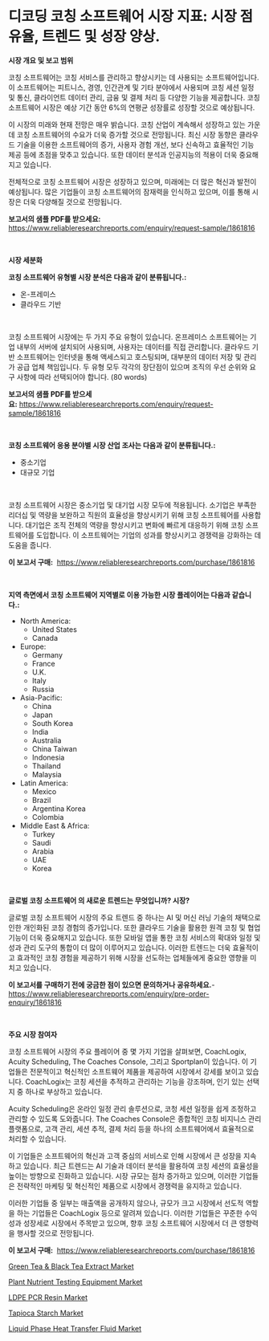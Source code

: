 <p><h1>디코딩 코칭 소프트웨어 시장 지표: 시장 점유율, 트렌드 및 성장 양상.</h1></p><p><strong>시장 개요 및 보고 범위</strong></p>
<p><p>코칭 소프트웨어는 코칭 서비스를 관리하고 향상시키는 데 사용되는 소프트웨어입니다. 이 소프트웨어는 피트니스, 경영, 인간관계 및 기타 분야에서 사용되며 코칭 세션 일정 및 통신, 클라이언트 데이터 관리, 금융 및 결제 처리 등 다양한 기능을 제공합니다. 코칭 소프트웨어 시장은 예상 기간 동안 6%의 연평균 성장률로 성장할 것으로 예상됩니다.</p><p>이 시장의 미래와 현재 전망은 매우 밝습니다. 코칭 산업이 계속해서 성장하고 있는 가운데 코칭 소프트웨어의 수요가 더욱 증가할 것으로 전망됩니다. 최신 시장 동향은 클라우드 기술을 이용한 소프트웨어의 증가, 사용자 경험 개선, 보다 신속하고 효율적인 기능 제공 등에 초점을 맞추고 있습니다. 또한 데이터 분석과 인공지능의 적용이 더욱 중요해지고 있습니다.</p><p>전체적으로 코칭 소프트웨어 시장은 성장하고 있으며, 미래에는 더 많은 혁신과 발전이 예상됩니다. 많은 기업들이 코칭 소프트웨어의 잠재력을 인식하고 있으며, 이를 통해 시장은 더욱 다양해질 것으로 전망됩니다.</p></p>
<p><strong>보고서의 샘플 PDF를 받으세요:</strong> <a href="https://www.reliableresearchreports.com/enquiry/request-sample/1861816">https://www.reliableresearchreports.com/enquiry/request-sample/1861816</a></p>
<p>&nbsp;</p>
<p><strong>시장 세분화</strong></p>
<p><strong>코칭 소프트웨어 유형별 시장 분석은 다음과 같이 분류됩니다.:</strong></p>
<p><ul><li>온-프레미스</li><li>클라우드 기반</li></ul></p>
<p>&nbsp;</p>
<p><p>코칭 소프트웨어 시장에는 두 가지 주요 유형이 있습니다. 온프레미스 소프트웨어는 기업 내부의 서버에 설치되어 사용되며, 사용자는 데이터를 직접 관리합니다. 클라우드 기반 소프트웨어는 인터넷을 통해 액세스되고 호스팅되며, 대부분의 데이터 저장 및 관리가 공급 업체 책임입니다. 두 유형 모두 각각의 장단점이 있으며 조직의 우선 순위와 요구 사항에 따라 선택되어야 합니다. (80 words)</p></p>
<p><strong>보고서의 샘플 PDF를 받으세요:</strong>&nbsp;<a href="https://www.reliableresearchreports.com/enquiry/request-sample/1861816">https://www.reliableresearchreports.com/enquiry/request-sample/1861816</a></p>
<p>&nbsp;</p>
<p><strong> 코칭 소프트웨어 응용 분야별 시장 산업 조사는 다음과 같이 분류됩니다.:</strong></p>
<p><ul><li>중소기업</li><li>대규모 기업</li></ul></p>
<p>&nbsp;</p>
<p><p>코칭 소프트웨어 시장은 중소기업 및 대기업 시장 모두에 적용됩니다. 소기업은 부족한 리더십 및 역량을 보완하고 직원의 효율성을 향상시키기 위해 코칭 소프트웨어를 사용합니다. 대기업은 조직 전체의 역량을 향상시키고 변화에 빠르게 대응하기 위해 코칭 소프트웨어를 도입합니다. 이 소프트웨어는 기업의 성과를 향상시키고 경쟁력을 강화하는 데 도움을 줍니다.</p></p>
<p><strong>이 보고서 구매:</strong>&nbsp; <a href="https://www.reliableresearchreports.com/purchase/1861816">https://www.reliableresearchreports.com/purchase/1861816</a></p>
<p>&nbsp;</p>
<p><strong>지역 측면에서 코칭 소프트웨어 지역별로 이용 가능한 시장 플레이어는 다음과 같습니다.:</strong></p>
<p><ul>
    <li>
        North America:
        <ul>
            <li>United States</li>
            <li>Canada</li>
        </ul>
    </li>
    <li>
        Europe:
        <ul>
            <li>Germany</li>
            <li>France</li>
            <li>U.K.</li>
            <li>Italy</li>
            <li>Russia</li>
        </ul>
    </li>
    <li>
        Asia-Pacific:
        <ul>
            <li>China</li>
            <li>Japan</li>
            <li>South Korea</li>
            <li>India</li>
            <li>Australia</li>
            <li>China Taiwan</li>
            <li>Indonesia</li>
            <li>Thailand</li>
            <li>Malaysia</li>
        </ul>
    </li>
    <li>
        Latin America:
        <ul>
            <li>Mexico</li>
            <li>Brazil</li>
            <li>Argentina Korea</li>
            <li>Colombia</li>
        </ul>
    </li>
    <li>
        Middle East & Africa:
        <ul>
            <li>Turkey</li>
            <li>Saudi</li>
            <li>Arabia</li>
            <li>UAE</li>
            <li>Korea</li>
        </ul>
    </li>
    </ul></p>
<p>&nbsp;</p>
<p><strong>글로벌 코칭 소프트웨어 의 새로운 트렌드는 무엇입니까? 시장?</strong></p>
<p><p>글로벌 코칭 소프트웨어 시장의 주요 트렌드 중 하나는 AI 및 머신 러닝 기술의 채택으로 인한 개인화된 코칭 경험의 증가입니다. 또한 클라우드 기술을 활용한 원격 코칭 및 협업 기능이 더욱 중요해지고 있습니다. 또한 모바일 앱을 통한 코칭 서비스의 확대와 일정 및 성과 관리 도구의 통합이 더 많이 이루어지고 있습니다. 이러한 트렌드는 더욱 효율적이고 효과적인 코칭 경험을 제공하기 위해 시장을 선도하는 업체들에게 중요한 영향을 미치고 있습니다.</p></p>
<p><strong>이 보고서를 구매하기 전에 궁금한 점이 있으면 문의하거나 공유하세요.</strong>- <a href="https://www.reliableresearchreports.com/enquiry/pre-order-enquiry/1861816">https://www.reliableresearchreports.com/enquiry/pre-order-enquiry/1861816</a></p>
<p>&nbsp;</p>
<p><strong>주요 시장 참여자</strong></p>
<p><p>코칭 소프트웨어 시장의 주요 플레이어 중 몇 가지 기업을 살펴보면, CoachLogix, Acuity Scheduling, The Coaches Console, 그리고 Sportplan이 있습니다. 이 기업들은 전문적이고 혁신적인 소프트웨어 제품을 제공하여 시장에서 강세를 보이고 있습니다. CoachLogix는 코칭 세션을 추적하고 관리하는 기능을 강조하며, 인기 있는 선택지 중 하나로 부상하고 있습니다.</p><p>Acuity Scheduling은 온라인 일정 관리 솔루션으로, 코청 세션 일정을 쉽게 조정하고 관리할 수 있도록 도와줍니다. The Coaches Console은 종합적인 코칭 비지니스 관리 플랫폼으로, 고객 관리, 세션 추적, 결제 처리 등을 하나의 소프트웨어에서 효율적으로 처리할 수 있습니다.</p><p>이 기업들은 소프트웨어의 혁신과 고객 중심의 서비스로 인해 시장에서 큰 성장을 지속하고 있습니다. 최근 트렌드는 AI 기술과 데이터 분석을 활용하여 코칭 세션의 효율성을 높이는 방향으로 진화하고 있습니다. 시장 규모는 점차 증가하고 있으며, 이러한 기업들은 전략적인 마케팅 및 혁신적인 제품으로 시장에서 경쟁력을 유지하고 있습니다.</p><p>이러한 기업들 중 일부는 매출액을 공개하지 않으나, 규모가 크고 시장에서 선도적 역할을 하는 기업들은 CoachLogix 등으로 알려져 있습니다. 이러한 기업들은 꾸준한 수익성과 성장세로 시장에서 주목받고 있으며, 향후 코칭 소프트웨어 시장에서 더 큰 영향력을 행사할 것으로 전망됩니다.</p></p>
<p><strong>이 보고서 구매:</strong>&nbsp;&nbsp;<a href="https://www.reliableresearchreports.com/purchase/1861816">https://www.reliableresearchreports.com/purchase/1861816</a></p>
<p><p><a href="https://view.publitas.com/reportprime-1/green-tea-black-tea-extract-market-size-growing-and-forecasted-for-period-from-2023-2030-and-provides-complete-market-analysis-of-this-market/">Green Tea & Black Tea Extract Market</a></p><p><a href="https://sulfuric-clavicle-d39.notion.site/Plant-Nutrient-Testing-Equipment-Market-Research-Report-Unlocks-Analysis-on-the-Market-Financial-Sta-080fac941db84d0a8b4a7b6fe9341e5b">Plant Nutrient Testing Equipment Market</a></p><p><a href="https://issuu.com/reportprime-2/docs/ldpe-pcr-resin-market-size-2030.pptx">LDPE PCR Resin Market</a></p><p><a href="https://view.publitas.com/reportprime-1/tapioca-starch-market-a-comprehensive-report-of-its-market-share-growth-trends-2024-2031/">Tapioca Starch Market</a></p><p><a href="https://github.com/castoriffic/Market-Research-Report-List-3/blob/main/liquid-phase-heat-transfer-fluid-market.md">Liquid Phase Heat Transfer Fluid Market</a></p></p>
